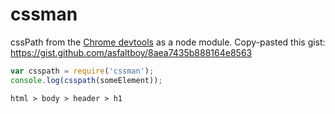 # cssman

cssPath from the [Chrome devtools](https://chromium.googlesource.com/chromium/blink/+/master/Source/devtools/front_end/components/DOMPresentationUtils.js) as a node module. Copy-pasted this gist: https://gist.github.com/asfaltboy/8aea7435b888164e8563

```javascript
var csspath = require('cssman');
console.log(csspath(someElement));
```

```
html > body > header > h1
```

